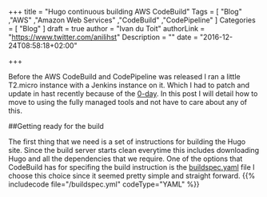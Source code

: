 +++
title = "Hugo continuous building AWS CodeBuild"
Tags = [
    "Blog"
    ,"AWS"
    ,"Amazon Web Services"
    ,"CodeBuild"
    ,"CodePipeline"
]
Categories = [
  "Blog"
]
draft = true
author = "Ivan du Toit"
authorLink = "https://www.twitter.com/anilihst"
Description = ""
date = "2016-12-24T08:58:18+02:00"

+++

Before the AWS CodeBuild and CodePipeline was released I ran a little T2.micro instance with a Jenkins instance on it. Which I had to patch and update in hast recently because of the [0-day](https://jenkins.io/blog/2015/11/06/mitigating-unauthenticated-remote-code-execution-0-day-in-jenkins-cli/). In this post I will detail how to move to using the fully managed tools and not have to care about any of this.

##Getting ready for the build

The first thing that we need is a set of instructions for building the Hugo site. Since the build server starts clean everytime this includes downloading Hugo and all the dependencies that we require. One of the options that CodeBuild has for specifing the build instruction is the [buildspec.yaml](http://docs.aws.amazon.com/codebuild/latest/userguide/build-spec-ref.html) file I choose this choice since it seemed pretty simple and straight forward.
{{% includecode file="/buildspec.yml" codeType="YAML" %}}
